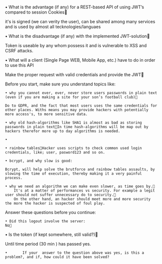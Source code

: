 • What is the advantage (if any) for a REST-based API of using JWT’s compared to session Cookies

it's is signed (we can verity the user), can be shared among many services and is used by almost all tecknologies/languaes 

• What is the disadvantage (if any) with the implemented JWT-solution

Token is useable by any whom possess it and is vulnerable to XSS and CSRF attacks.   


• What will a client (Single Page WEB, Mobile App, etc.) have to do in order to use this API

 Make the proper request with valid credentials and provide the JWT 

Before you start, make sure you understand topics like: 

	• why you cannot ever, ever, never store users passwords in plain text (even if you are making a site for your son’s football club)

	Do to GDPR, and the fact that most users uses the same credentials for other places. Withs means you may provide hackers with potentially more access's, to more sensitive data.   

	• why old hash-algorithms like SHA1 is almost as bad as storing passwords in plain textIn time hash-algorithms will be map out by hackers therefor more up to day algorithms is needed.  

	• 

	• rainbow tablesHacker uses scripts to check common used login credentials, like; user, pasword123 and so on.  

	• bcrypt, and why slow is good: 

	Bcrypt, will help solve the brutforce and rainbow tables assaults, by slowing the time of execution, thereby making it a very painful process.      
	
	• why we need an algorithm we can make even slower, as time goes by.
		It's at a matter of performances vs security. For example a legit user should not suffer unnecessary do to security.
		On the other hand, an hacker should meet more and more security the more the hacker is suspected of foul play.     

Answer these questions before you continue:

	• Did this logout involve the server:
	No
	
• Is the token (if kept somewhere, still valid?)            

Until time period (30 min ) has passed  yes. 

	•       If your  answer to the question above was yes, is this a problem?, and if, how could it have been solved?
